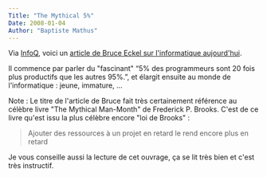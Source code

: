 ```yaml
---
Title: "The Mythical 5%"
Date: 2008-01-04
Author: "Baptiste Mathus"
---
```




Via [InfoQ](http://infoq.com), voici un [article de Bruce Eckel sur
l'informatique
aujourd'hui](http://www.artima.com/weblogs/viewpost.jsp?thread=221622).

Il commence par parler du "fascinant" “5% des programmeurs sont 20 fois
plus productifs que les autres 95%.”, et élargit ensuite au monde de
l'informatique : jeune, immature, ...

Note : Le titre de l'article de Bruce fait très certainement référence
au célèbre livre "The Mythical Man-Month" de Frederick P. Brooks. C'est
de ce livre qu'est issu la plus célèbre encore "loi de Brooks" :

> Ajouter des ressources à un projet en retard le rend encore plus en
> retard

Je vous conseille aussi la lecture de cet ouvrage, ça se lit très bien
et c'est très instructif.

